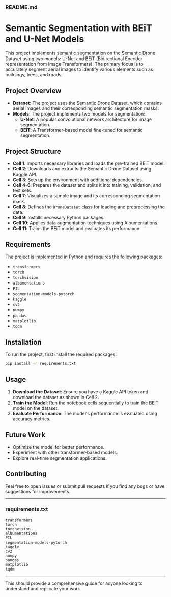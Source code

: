 ### **README.md**

# Semantic Segmentation with BEiT and U-Net Models

This project implements semantic segmentation on the Semantic Drone Dataset using two models: U-Net and BEiT (Bidirectional Encoder representation from Image Transformers). The primary focus is to accurately segment aerial images to identify various elements such as buildings, trees, and roads.

## **Project Overview**

- **Dataset**: The project uses the Semantic Drone Dataset, which contains aerial images and their corresponding semantic segmentation masks.
- **Models**: The project implements two models for segmentation:
  - **U-Net**: A popular convolutional network architecture for image segmentation.
  - **BEiT**: A Transformer-based model fine-tuned for semantic segmentation.

## **Project Structure**

- **Cell 1**: Imports necessary libraries and loads the pre-trained BEiT model.
- **Cell 2**: Downloads and extracts the Semantic Drone Dataset using Kaggle API.
- **Cell 3**: Sets up the environment with additional dependencies.
- **Cell 4-6**: Prepares the dataset and splits it into training, validation, and test sets.
- **Cell 7**: Visualizes a sample image and its corresponding segmentation mask.
- **Cell 8**: Defines the `DroneDataset` class for loading and preprocessing the data.
- **Cell 9**: Installs necessary Python packages.
- **Cell 10**: Applies data augmentation techniques using Albumentations.
- **Cell 11**: Trains the BEiT model and evaluates its performance.

## **Requirements**

The project is implemented in Python and requires the following packages:

- `transformers`
- `torch`
- `torchvision`
- `albumentations`
- `PIL`
- `segmentation-models-pytorch`
- `kaggle`
- `cv2`
- `numpy`
- `pandas`
- `matplotlib`
- `tqdm`

## **Installation**

To run the project, first install the required packages:

```bash
pip install -r requirements.txt
```

## **Usage**

1. **Download the Dataset**: Ensure you have a Kaggle API token and download the dataset as shown in Cell 2.
2. **Train the Model**: Run the notebook cells sequentially to train the BEiT model on the dataset.
3. **Evaluate Performance**: The model's performance is evaluated using accuracy metrics.

## **Future Work**

- Optimize the model for better performance.
- Experiment with other transformer-based models.
- Explore real-time segmentation applications.

## **Contributing**

Feel free to open issues or submit pull requests if you find any bugs or have suggestions for improvements.

---

### **requirements.txt**

```plaintext
transformers
torch
torchvision
albumentations
PIL
segmentation-models-pytorch
kaggle
cv2
numpy
pandas
matplotlib
tqdm
```

---

This should provide a comprehensive guide for anyone looking to understand and replicate your work.

